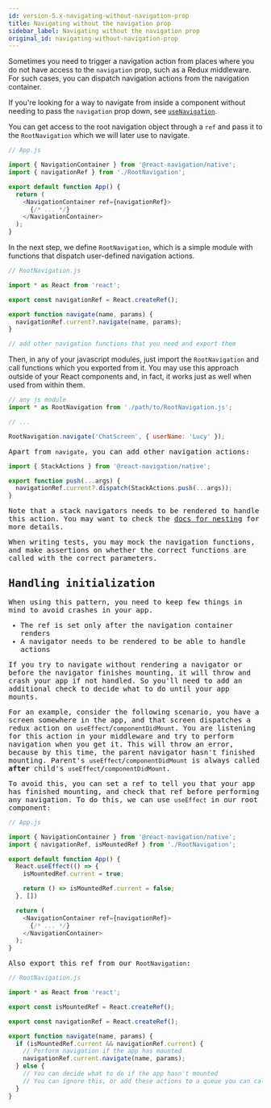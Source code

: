 ```yaml
---
id: version-5.x-navigating-without-navigation-prop
title: Navigating without the navigation prop
sidebar_label: Navigating without the navigation prop
original_id: navigating-without-navigation-prop
---
```


Sometimes you need to trigger a navigation action from places where you do not have access to the `navigation` prop, such as a Redux middleware. For such cases, you can dispatch navigation actions from the navigation container.

If you're looking for a way to navigate from inside a component without needing to pass the `navigation` prop down, see [`useNavigation`](use-navigation.html).

You can get access to the root navigation object through a `ref` and pass it to the `RootNavigation` which we will later use to navigate.

```js
// App.js

import { NavigationContainer } from '@react-navigation/native';
import { navigationRef } from './RootNavigation';

export default function App() {
  return (
    <NavigationContainer ref={navigationRef}>
      {/* ... */}
    </NavigationContainer>
  );
}
```

In the next step, we define `RootNavigation`, which is a simple module with functions that dispatch user-defined navigation actions.

```js
// RootNavigation.js

import * as React from 'react';

export const navigationRef = React.createRef();

export function navigate(name, params) {
  navigationRef.current?.navigate(name, params);
}

// add other navigation functions that you need and export them
```

Then, in any of your javascript modules, just import the `RootNavigation` and call functions which you exported from it. You may use this approach outside of your React components and, in fact, it works just as well when used from within them.

 <samp id="no-nav-prop" />

```js
// any js module
import * as RootNavigation from './path/to/RootNavigation.js';

// ...

RootNavigation.navigate('ChatScreen', { userName: 'Lucy' });
```

Apart from `navigate`, you can add other navigation actions:

```js
import { StackActions } from '@react-navigation/native';

export function push(...args) {
  navigationRef.current?.dispatch(StackActions.push(...args));
}
```

Note that a stack navigators needs to be rendered to handle this action. You may want to check the [docs for nesting](https://reactnavigation.org/docs/nesting-navigators.html#navigating-to-a-screen-in-a-nested-navigator) for more details.

When writing tests, you may mock the navigation functions, and make assertions on whether the correct functions are called with the correct parameters.

## Handling initialization

When using this pattern, you need to keep few things in mind to avoid crashes in your app.

- The ref is set only after the navigation container renders
- A navigator needs to be rendered to be able to handle actions

If you try to navigate without rendering a navigator or before the navigator finishes mounting, it will throw and crash your app if not handled. So you'll need to add an additional check to decide what to do until your app mounts.

For an example, consider the following scenario, you have a screen somewhere in the app, and that screen dispatches a redux action on `useEffect`/`componentDidMount`. You are listening for this action in your middleware and try to perform navigation when you get it. This will throw an error, because by this time, the parent navigator hasn't finished mounting. Parent's `useEffect`/`componentDidMount` is always called **after** child's `useEffect`/`componentDidMount`.

To avoid this, you can set a ref to tell you that your app has finished mounting, and check that ref before performing any navigation. To do this, we can use `useEffect` in our root component:

```js
// App.js

import { NavigationContainer } from '@react-navigation/native';
import { navigationRef, isMountedRef } from './RootNavigation';

export default function App() {
  React.useEffect(() => {
    isMountedRef.current = true;

    return () => isMountedRef.current = false;
  }, [])

  return (
    <NavigationContainer ref={navigationRef}>
      {/* ... */}
    </NavigationContainer>
  );
}
```

Also export this ref from our `RootNavigation`:

```js
// RootNavigation.js

import * as React from 'react';

export const isMountedRef = React.createRef();

export const navigationRef = React.createRef();

export function navigate(name, params) {
  if (isMountedRef.current && navigationRef.current) {
    // Perform navigation if the app has mounted
    navigationRef.current.navigate(name, params);
  } else {
    // You can decide what to do if the app hasn't mounted
    // You can ignore this, or add these actions to a queue you can call later
  }
}
```

